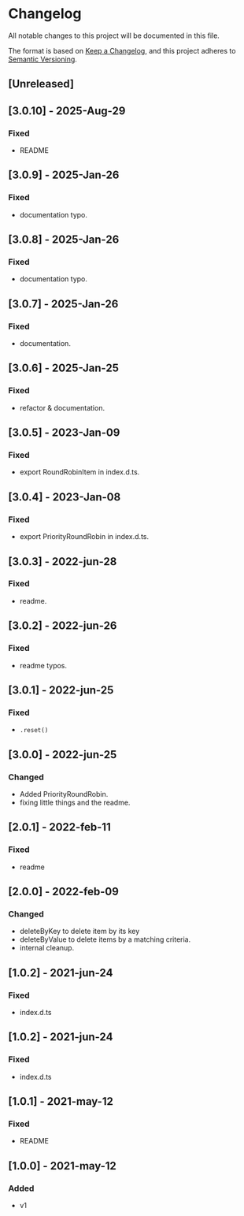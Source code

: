 # Changelog
All notable changes to this project will be documented in this file.

The format is based on [Keep a Changelog](https://keepachangelog.com/en/1.0.0/),
and this project adheres to [Semantic Versioning](https://semver.org/spec/v2.0.0.html).

## [Unreleased]
## [3.0.10] - 2025-Aug-29
### Fixed
- README

## [3.0.9] - 2025-Jan-26
### Fixed
- documentation typo.

## [3.0.8] - 2025-Jan-26
### Fixed
- documentation typo.

## [3.0.7] - 2025-Jan-26
### Fixed
- documentation.

## [3.0.6] - 2025-Jan-25
### Fixed
- refactor & documentation.

## [3.0.5] - 2023-Jan-09
### Fixed
- export RoundRobinItem in index.d.ts.

## [3.0.4] - 2023-Jan-08
### Fixed
- export PriorityRoundRobin in index.d.ts.

## [3.0.3] - 2022-jun-28
### Fixed
- readme.

## [3.0.2] - 2022-jun-26
### Fixed
- readme typos.

## [3.0.1] - 2022-jun-25
### Fixed
- `.reset()`

## [3.0.0] - 2022-jun-25
### Changed
- Added PriorityRoundRobin.
- fixing little things and the readme.

## [2.0.1] - 2022-feb-11
### Fixed
- readme

## [2.0.0] - 2022-feb-09
### Changed
- deleteByKey to delete item by its key
- deleteByValue to delete items by a matching criteria.
- internal cleanup.

## [1.0.2] - 2021-jun-24
### Fixed
- index.d.ts

## [1.0.2] - 2021-jun-24
### Fixed
- index.d.ts

## [1.0.1] - 2021-may-12
### Fixed
- README

## [1.0.0] - 2021-may-12
### Added
- v1
